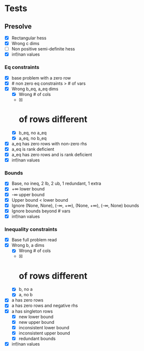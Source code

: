 # Tests

## Presolve

* [x] Rectangular hess
* [x] Wrong c dims
* [ ] Non positive semi-definite hess
* [x] inf/nan values

### Eq constraints

* [x] base problem with a zero row
* [x] \# non zero eq constraints \> \# of vars
* [x] Wrong b_eq, a_eq dims
  * [x] Wrong # of cols
  * [x] # of rows different
  * [x] b_eq, no a_eq
  * [x] a_eq, no b_eq
* [x] a_eq has zero rows with non-zero rhs
* [x] a_eq is rank deficient
* [x] a_eq has zero rows and is rank deficient
* [x] inf/nan values

### Bounds

* [x] Base, no ineq, 2 lb, 2 ub, 1 redundant, 1 extra
* [x] +∞ lower bound
* [x] -∞ upper bound
* [x] Upper bound \< lower bound
* [x] Ignore (None, None), (-∞, +∞), (None, +∞), (-∞, None) bounds
* [x] Ignore bounds beyond # vars
* [x] inf/nan values

### Inequality constraints

* [x] Base full problem read
* [x] Wrong b, a dims
  * [x] Wrong # of cols
  * [x] # of rows different
  * [x] b, no a
  * [x] a, no b
* [x] a has zero rows
* [x] a has zero rows and negative rhs
* [x] a has singleton rows
  * [x] new lower bound
  * [x] new upper bound
  * [x] inconsistent lower bound
  * [x] inconsistent upper bound
  * [x] redundant bounds
* [x] inf/nan values
